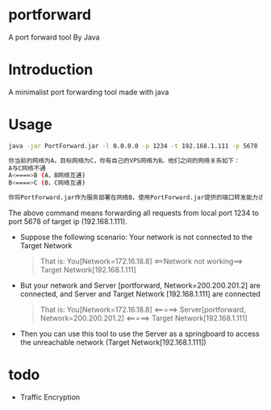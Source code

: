 # portforward
A port forward tool By Java

# Introduction
A minimalist port forwarding tool made with java


# Usage
```bash
java -jar PortForward.jar -l 0.0.0.0 -p 1234 -t 192.168.1.111 -p 5678

你当前的网络为A，目标网络为C，你有自己的VPS网络为B。他们之间的网络关系如下：
A与C网络不通
A<====>B (A，B网络互通)
B<====>C (B，C网络互通)

你将PortForward.jar作为服务部署在网络B，使用PortForward.jar提供的端口转发能力访问此前无法访问的C网络。
```
The above command means forwarding all requests from local port 1234 to port 5678 of target ip (192.168.1.111).

 * Suppose the following scenario: Your network is not connected to the Target Network
   > That is: You[Network=172.16.18.8] <==Network not working==> Target Network[192.168.1.111]

 * But your network and Server [portforward, Network=200.200.201.2] are connected, and Server and Target Network [192.168.1.111] are connected 
   > That is: You[Network=172.16.18.8] <=====> Server[portforward, Network=200.200.201.2] <=====> Target Network[192.168.1.111]
 
 * Then you can use this tool to use the Server as a springboard to access the unreachable network (Target Network[192.168.1.111])

# todo 
 * Traffic Encryption